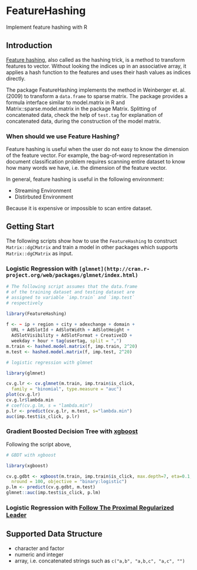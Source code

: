 FeatureHashing
==============

Implement feature hashing with R

## Introduction

[Feature hashing](http://en.wikipedia.org/wiki/Feature_hashing), also called as the hashing trick, is a method to
transform features to vector. Without looking the indices up in an
associative array, it applies a hash function to the features and uses their
hash values as indices directly.
  
The package FeatureHashing implements the method in Weinberger et. al. (2009) to transform
a `data.frame` to sparse matrix. The package provides a formula interface similar to model.matrix 
in R and Matrix::sparse.model.matrix in the package Matrix. Splitting of concatenated data, 
check the help of `test.tag` for explanation of concatenated data, during the construction of the model matrix.

### When should we use Feature Hashing?

Feature hashing is useful when the user do not easy to know the dimension of the feature vector. For example, the bag-of-word representation in document classification problem requires scanning entire dataset to know how many words we have, i.e. the dimension of the feature vector.

In general, feature hashing is useful in the following environment:

- Streaming Environment
- Distirbuted Environment

Because it is expensive or impossible to scan entire dataset.

## Getting Start

The following scripts show how to use the `FeatureHashing` to construct `Matrix::dgCMatrix` and train a model in other packages which supports `Matrix::dgCMatrix` as input.

### Logistic Regression with `[glmnet](http://cran.r-project.org/web/packages/glmnet/index.html)`

```r
# The following script assumes that the data.frame
# of the training dataset and testing dataset are 
# assigned to variable `imp.train` and `imp.test`
# respectively

library(FeatureHashing)
 
f <- ~ ip + region + city + adexchange + domain +
  URL + AdSlotId + AdSlotWidth + AdSlotHeight +
  AdSlotVisibility + AdSlotFormat + CreativeID +
  weekday + hour + tag(usertag, split = ",")
m.train <- hashed.model.matrix(f, imp.train, 2^20)
m.test <- hashed.model.matrix(f, imp.test, 2^20)

# logistic regression with glmnet

library(glmnet)

cv.g.lr <- cv.glmnet(m.train, imp.train$is_click,
  family = "binomial", type.measure = "auc")
plot(cv.g.lr)
cv.g.lr$lambda.min
# coef(cv.g.lm, s = "lambda.min")
p.lr <- predict(cv.g.lr, m.test, s="lambda.min")
auc(imp.test$is_click, p.lr)
```

### Gradient Boosted Decision Tree with [xgboost](http://cran.r-project.org/web/packages/xgboost/index.html)

Following the script above, 

```r
# GBDT with xgboost

library(xgboost)

cv.g.gdbt <- xgboost(m.train, imp.train$is_click, max.depth=7, eta=0.1,
  nround = 100, objective = "binary:logistic")
p.lm <- predict(cv.g.gdbt, m.test)
glmnet::auc(imp.test$is_click, p.lm)
```

### Logistic Regression with [Follow The Proximal Regularized Leader](http://research.google.com/pubs/pub41159.html)



## Supported Data Structure

- character and factor
- numeric and integer
- array, i.e. concatenated strings such as `c("a,b", "a,b,c", "a,c", "")`
